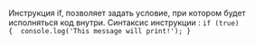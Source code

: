 Инструкция if, позволяет задать условие, при котором будет исполняться код внутри.
Синтаксис инструкции :
`if (true) {  console.log('This message will print!'); }`
